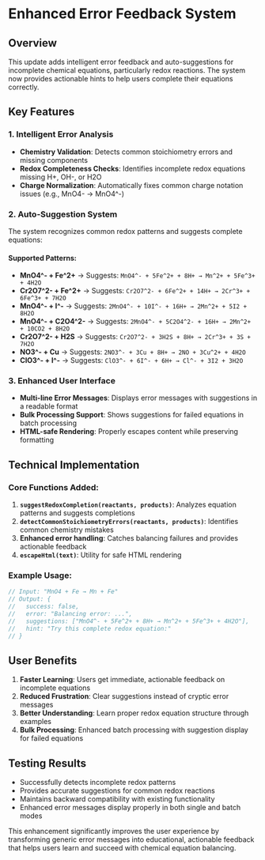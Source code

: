 # Enhanced Error Feedback System

## Overview
This update adds intelligent error feedback and auto-suggestions for incomplete chemical equations, particularly redox reactions. The system now provides actionable hints to help users complete their equations correctly.

## Key Features

### 1. Intelligent Error Analysis
- **Chemistry Validation**: Detects common stoichiometry errors and missing components
- **Redox Completeness Checks**: Identifies incomplete redox equations missing H+, OH-, or H2O
- **Charge Normalization**: Automatically fixes common charge notation issues (e.g., MnO4- → MnO4^-)

### 2. Auto-Suggestion System
The system recognizes common redox patterns and suggests complete equations:

#### Supported Patterns:
- **MnO4^- + Fe^2+** → Suggests: `MnO4^- + 5Fe^2+ + 8H+ → Mn^2+ + 5Fe^3+ + 4H2O`
- **Cr2O7^2- + Fe^2+** → Suggests: `Cr2O7^2- + 6Fe^2+ + 14H+ → 2Cr^3+ + 6Fe^3+ + 7H2O`
- **MnO4^- + I^-** → Suggests: `2MnO4^- + 10I^- + 16H+ → 2Mn^2+ + 5I2 + 8H2O`
- **MnO4^- + C2O4^2-** → Suggests: `2MnO4^- + 5C2O4^2- + 16H+ → 2Mn^2+ + 10CO2 + 8H2O`
- **Cr2O7^2- + H2S** → Suggests: `Cr2O7^2- + 3H2S + 8H+ → 2Cr^3+ + 3S + 7H2O`
- **NO3^- + Cu** → Suggests: `2NO3^- + 3Cu + 8H+ → 2NO + 3Cu^2+ + 4H2O`
- **ClO3^- + I^-** → Suggests: `ClO3^- + 6I^- + 6H+ → Cl^- + 3I2 + 3H2O`

### 3. Enhanced User Interface
- **Multi-line Error Messages**: Displays error messages with suggestions in a readable format
- **Bulk Processing Support**: Shows suggestions for failed equations in batch processing
- **HTML-safe Rendering**: Properly escapes content while preserving formatting

## Technical Implementation

### Core Functions Added:
1. **`suggestRedoxCompletion(reactants, products)`**: Analyzes equation patterns and suggests completions
2. **`detectCommonStoichiometryErrors(reactants, products)`**: Identifies common chemistry mistakes
3. **Enhanced error handling**: Catches balancing failures and provides actionable feedback
4. **`escapeHtml(text)`**: Utility for safe HTML rendering

### Example Usage:
```javascript
// Input: "MnO4 + Fe → Mn + Fe"
// Output: {
//   success: false,
//   error: "Balancing error: ...",
//   suggestions: ["MnO4^- + 5Fe^2+ + 8H+ → Mn^2+ + 5Fe^3+ + 4H2O"],
//   hint: "Try this complete redox equation:"
// }
```

## User Benefits
1. **Faster Learning**: Users get immediate, actionable feedback on incomplete equations
2. **Reduced Frustration**: Clear suggestions instead of cryptic error messages  
3. **Better Understanding**: Learn proper redox equation structure through examples
4. **Bulk Processing**: Enhanced batch processing with suggestion display for failed equations

## Testing Results
- Successfully detects incomplete redox patterns
- Provides accurate suggestions for common redox reactions
- Maintains backward compatibility with existing functionality
- Enhanced error messages display properly in both single and batch modes

This enhancement significantly improves the user experience by transforming generic error messages into educational, actionable feedback that helps users learn and succeed with chemical equation balancing.